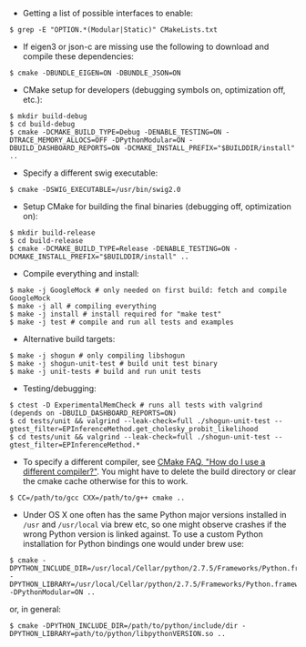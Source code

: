 * Getting a list of possible interfaces to enable:

```
$ grep -E "OPTION.*(Modular|Static)" CMakeLists.txt
```

* If eigen3 or json-c are missing use the following to download and compile these dependencies:

```
$ cmake -DBUNDLE_EIGEN=ON -DBUNDLE_JSON=ON
```

* CMake setup for developers (debugging symbols on, optimization off, etc.):

```
$ mkdir build-debug
$ cd build-debug
$ cmake -DCMAKE_BUILD_TYPE=Debug -DENABLE_TESTING=ON -DTRACE_MEMORY_ALLOCS=OFF -DPythonModular=ON -DBUILD_DASHBOARD_REPORTS=ON -DCMAKE_INSTALL_PREFIX="$BUILDDIR/install" ..
```

* Specify a different swig executable:

```
$ cmake -DSWIG_EXECUTABLE=/usr/bin/swig2.0
```

* Setup CMake for building the final binaries (debugging off, optimization on):

```
$ mkdir build-release
$ cd build-release
$ cmake -DCMAKE_BUILD_TYPE=Release -DENABLE_TESTING=ON -DCMAKE_INSTALL_PREFIX="$BUILDDIR/install" ..
```


* Compile everything and install:

```
$ make -j GoogleMock # only needed on first build: fetch and compile GoogleMock
$ make -j all # compiling everything
$ make -j install # install required for "make test"
$ make -j test # compile and run all tests and examples
```

* Alternative build targets:

```
$ make -j shogun # only compiling libshogun
$ make -j shogun-unit-test # build unit test binary
$ make -j unit-tests # build and run unit tests
```

* Testing/debugging:

```
$ ctest -D ExperimentalMemCheck # runs all tests with valgrind (depends on -DBUILD_DASHBOARD_REPORTS=ON)
$ cd tests/unit && valgrind --leak-check=full ./shogun-unit-test --gtest_filter=EPInferenceMethod.get_cholesky_probit_likelihood
$ cd tests/unit && valgrind --leak-check=full ./shogun-unit-test --gtest_filter=EPInferenceMethod.*
```

* To specify a different compiler, see [CMake FAQ, "How do I use a different compiler?"](http://www.cmake.org/Wiki/CMake_FAQ#How_do_I_use_a_different_compiler.3F).
You might have to delete the build directory or clear the cmake cache otherwise for this to work.

```
$ CC=/path/to/gcc CXX=/path/to/g++ cmake ..
```

* Under OS X one often has the same Python major versions installed in `/usr` and `/usr/local` via brew etc,
so one might observe crashes if the wrong Python version is linked against. To use a custom Python installation
for Python bindings one would under brew use:

```
$ cmake -DPYTHON_INCLUDE_DIR=/usr/local/Cellar/python/2.7.5/Frameworks/Python.framework/Headers -DPYTHON_LIBRARY=/usr/local/Cellar/python/2.7.5/Frameworks/Python.framework/Versions/2.7/lib/libpython2.7.dylib  -DPythonModular=ON ..
```

or, in general:

```
$ cmake -DPYTHON_INCLUDE_DIR=/path/to/python/include/dir -DPYTHON_LIBRARY=path/to/python/libpythonVERSION.so ..
```
